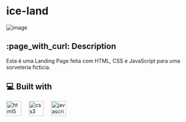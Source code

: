 # ice-land
![image](https://github.com/samaracaldas/ice-land/assets/92318337/1b5ffae6-bd68-48ac-9e6d-330fcf7bef23)

 <h2>:page_with_curl: Description</h2>
<p id="description">Esta é uma Landing Page feita com HTML, CSS e JavaScript para uma sorveteria ficticia.</p>

<h2>💻 Built with</h2>

<div align="left">
  <img src="https://cdn.jsdelivr.net/gh/devicons/devicon/icons/html5/html5-plain.svg" height="40" alt="html5 logo"  />
  <img width="12" />
  <img src="https://cdn.jsdelivr.net/gh/devicons/devicon/icons/css3/css3-plain.svg" height="40" alt="css3 logo"  />
  <img width="12" />
  <img src="https://cdn.jsdelivr.net/gh/devicons/devicon/icons/javascript/javascript-original.svg" height="40" alt="javascript logo"  />
  <img width="12" /> 
</div>


